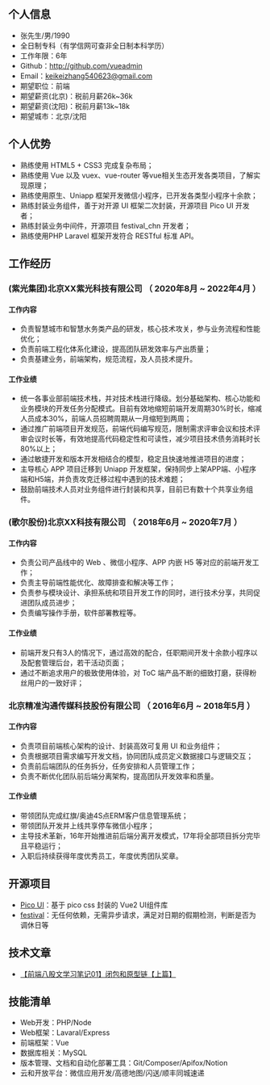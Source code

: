 ## 个人信息

- 张先生/男/1990
- 全日制专科（有学信网可查非全日制本科学历）
- 工作年限：6年
- Github：http://github.com/vueadmin
- Email：keikeizhang540623@gmail.com
- 期望职位：前端
- 期望薪资(北京)：税前月薪26k~36k
- 期望薪资(沈阳)：税前月薪13k~18k
- 期望城市：北京/沈阳

## 个人优势
- 熟练使用 HTML5 + CSS3 完成复杂布局；
- 熟练使用 Vue 以及 vuex、vue-router 等vue相关生态开发各类项目，了解实现原理；
- 熟练使用原生、Uniapp 框架开发微信小程序，已开发各类型小程序十余款；
- 熟练封装业务组件，善于对开源 UI 框架二次封装，开源项目 Pico UI 开发者；
- 熟练封装业务中间件，开源项目 festival_chn 开发者；
- 熟练使用PHP Laravel 框架开发符合 RESTful 标准 API。

## 工作经历

### (紫光集团)北京XX紫光科技有限公司 （ 2020年8月 ~ 2022年4月 ）

#### 工作内容
- 负责智慧城市和智慧水务类产品的研发，核心技术攻关，参与业务流程和性能优化；
- 负责前端工程化体系化建设，提高团队研发效率与产出质量；
- 负责基建业务，前端架构，规范流程，及人员技术提升。

#### 工作业绩
- 统一各事业部前端技术栈，并对技术栈进行降级。划分基础架构、核心功能和业务模块的开发任务分配模式。目前有效地缩短前端开发周期30%时长，缩减人员成本30%，前端人员招聘周期从一月缩短到两周；
- 通过推广前端项目开发规范，前端代码编写规范，限制需求评审会议和技术评审会议时长等，有效地提高代码稳定性和可读性，减少项目技术债务消耗时长80%以上；
- 通过敏捷开发和版本开发相结合的模型，稳定且快速地推进项目的进度；
- 主导核心 APP 项目迁移到 Uniapp 开发框架，保持同步上架APP端、小程序端和H5端，并负责攻克迁移过程中遇到的技术难题；
- 鼓励前端技术人员对业务组件进行封装和共享，目前已有数十个共享业务组件。

### (歌尔股份)北京XX科技有限公司 （ 2018年6月 ~ 2020年7月 ）

#### 工作内容
- 负责公司产品线中的 Web 、微信小程序、APP  内嵌 H5 等对应的前端开发工作；
- 负责主导前端性能优化、故障排查和解决等工作；
- 负责参与模块设计、承担系统和项目开发工作的同时，进行技术分享，共同促进团队成员进步；
- 负责编写操作手册，软件部署教程等。

#### 工作业绩
- 前端开发只有3人的情况下，通过高效的配合，任职期间开发十余款小程序以及配套管理后台，若干活动页面；
- 通过不断追求用户的极致使用体验，对 ToC 端产品不断的细致打磨，获得粉丝用户的一致好评；

### 北京精准沟通传媒科技股份有限公司 （ 2016年6月 ~ 2018年5月 ）

#### 工作内容
- 负责项目前端核心架构的设计、封装高效可复用 UI  和业务组件；
- 负责根据项目需求编写开发文档，协同团队成员定义数据接口与逻辑交互；
- 负责前后端团队的任务拆分，任务安排和人员管理工作；
- 负责不断优化团队前后端分离架构，提高团队开发效率和质量。

#### 工作业绩
- 带领团队完成红旗/奥迪4S点ERM客户信息管理系统；
- 带领团队开发并上线共享停车微信小程序；
- 主导技术革新，16年开始推进前后端分离开发模式，17年将全部项目拆分完毕且平稳运行；
- 入职后持续获得年度优秀员工，年度优秀团队奖章。

## 开源项目

 - [Pico UI](https://github.com/vueadmin/vue-pico-ui)：基于 pico css 封装的 Vue2 UI组件库
 - [festival](https://github.com/festivaljs/festival)：无任何依赖，无需异步请求，满足对日期的假期检测，判断是否为调休日等

## 技术文章

- [【前端八股文学习笔记01】闭包和原型链【上篇】](https://juejin.cn/post/7109842613901918244)

## 技能清单

- Web开发：PHP/Node
- Web框架：Lavaral/Express
- 前端框架：Vue
- 数据库相关：MySQL
- 版本管理、文档和自动化部署工具：Git/Composer/Apifox/Notion
- 云和开放平台：微信应用开发/高德地图/闪送/顺丰同城速递